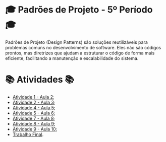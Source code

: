# 🎓 Padrões de Projeto - 5º Período 🎓
Padrões de Projeto (Design Patterns) são soluções reutilizáveis para problemas comuns no desenvolvimento de software. Eles não são códigos prontos, mas diretrizes que ajudam a estruturar o código de forma mais eficiente, facilitando a manutenção e escalabilidade do sistema.

#  📚 Atividades 📚 
- [Atividade 1 - Aula 2](https://github.com/JoselioJr/Padroes_de_Projeto/tree/81af906ce3d3cac177a488d94fe25f4297b84d29/Aula_01);
- [Atividade 2 - Aula 3](https://github.com/JoselioJr/Padroes_de_Projeto/tree/81af906ce3d3cac177a488d94fe25f4297b84d29/Aula_03);
- [Atividade 4 - Aula 5](https://github.com/JoselioJr/Padroes_de_Projeto/tree/8cfb8211de6347ef550b7d4bfa687f21dea6dc16/Aula_05);
- [Atividade 5 - Aula 6](https://github.com/JoselioJr/Padroes_de_Projeto/tree/14c0c2e6bc218a3237f5279216beb0169c565c11/Aula_06);
- [Atividade 7 - Aula 8](https://github.com/JoselioJr/Padroes_de_Projeto/tree/9495aedb48b285f59cdbe37e0661ef7d1526b2c6/Aula_08);
- [Atividade 8 - Aula 9](https://github.com/JoselioJr/Padroes_de_Projeto/tree/b353cbbcea760fc15108e1f3f9fea66260a1ae0b/Aula_09);
- [Atividade 9 - Aula 10](https://github.com/JoselioJr/Padroes_de_Projeto/tree/3075f9d6a7de3366a746e4dec4358b7f4890f6f8/Aula_10);
- [Trabalho Final](https://github.com/JoselioJr/Padroes_de_Projeto/tree/ebd2a49cc6c22d78d97000add5374f165e45dcd5/Trabalho_Final).
